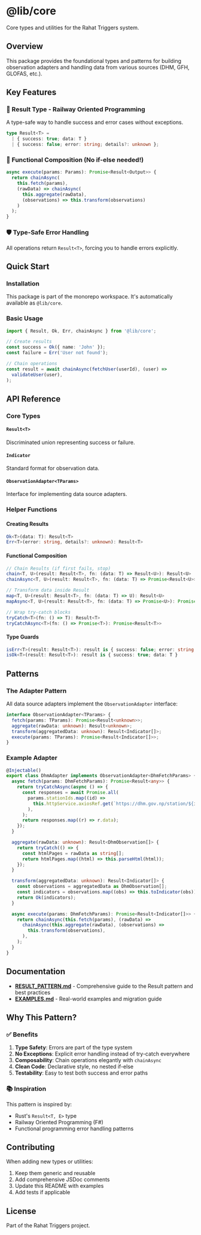 # @lib/core

Core types and utilities for the Rahat Triggers system.

## Overview

This package provides the foundational types and patterns for building observation adapters and handling data from various sources (DHM, GFH, GLOFAS, etc.).

## Key Features

### 🎯 Result Type - Railway Oriented Programming

A type-safe way to handle success and error cases without exceptions.

```typescript
type Result<T> =
  | { success: true; data: T }
  | { success: false; error: string; details?: unknown };
```

### 🚀 Functional Composition (No if-else needed!)

```typescript
async execute(params: Params): Promise<Result<Output>> {
  return chainAsync(
    this.fetch(params),
    (rawData) => chainAsync(
      this.aggregate(rawData),
      (observations) => this.transform(observations)
    )
  );
}
```

### 🛡️ Type-Safe Error Handling

All operations return `Result<T>`, forcing you to handle errors explicitly.

## Quick Start

### Installation

This package is part of the monorepo workspace. It's automatically available as `@lib/core`.

### Basic Usage

```typescript
import { Result, Ok, Err, chainAsync } from '@lib/core';

// Create results
const success = Ok({ name: 'John' });
const failure = Err('User not found');

// Chain operations
const result = await chainAsync(fetchUser(userId), (user) =>
  validateUser(user),
);
```

## API Reference

### Core Types

#### `Result<T>`

Discriminated union representing success or failure.

#### `Indicator`

Standard format for observation data.

#### `ObservationAdapter<TParams>`

Interface for implementing data source adapters.

### Helper Functions

#### Creating Results

```typescript
Ok<T>(data: T): Result<T>
Err<T>(error: string, details?: unknown): Result<T>
```

#### Functional Composition

```typescript
// Chain Results (if first fails, stop)
chain<T, U>(result: Result<T>, fn: (data: T) => Result<U>): Result<U>
chainAsync<T, U>(result: Result<T>, fn: (data: T) => Promise<Result<U>>): Promise<Result<U>>

// Transform data inside Result
map<T, U>(result: Result<T>, fn: (data: T) => U): Result<U>
mapAsync<T, U>(result: Result<T>, fn: (data: T) => Promise<U>): Promise<Result<U>>

// Wrap try-catch blocks
tryCatch<T>(fn: () => T): Result<T>
tryCatchAsync<T>(fn: () => Promise<T>): Promise<Result<T>>
```

#### Type Guards

```typescript
isErr<T>(result: Result<T>): result is { success: false; error: string }
isOk<T>(result: Result<T>): result is { success: true; data: T }
```

## Patterns

### The Adapter Pattern

All data source adapters implement the `ObservationAdapter` interface:

```typescript
interface ObservationAdapter<TParams> {
  fetch(params: TParams): Promise<Result<unknown>>;
  aggregate(rawData: unknown): Result<unknown>;
  transform(aggregatedData: unknown): Result<Indicator[]>;
  execute(params: TParams): Promise<Result<Indicator[]>>;
}
```

### Example Adapter

```typescript
@Injectable()
export class DhmAdapter implements ObservationAdapter<DhmFetchParams> {
  async fetch(params: DhmFetchParams): Promise<Result<any>> {
    return tryCatchAsync(async () => {
      const responses = await Promise.all(
        params.stationIds.map((id) =>
          this.httpService.axiosRef.get(`https://dhm.gov.np/station/${id}`),
        ),
      );
      return responses.map((r) => r.data);
    });
  }

  aggregate(rawData: unknown): Result<DhmObservation[]> {
    return tryCatch(() => {
      const htmlPages = rawData as string[];
      return htmlPages.map((html) => this.parseHtml(html));
    });
  }

  transform(aggregatedData: unknown): Result<Indicator[]> {
    const observations = aggregatedData as DhmObservation[];
    const indicators = observations.map((obs) => this.toIndicator(obs));
    return Ok(indicators);
  }

  async execute(params: DhmFetchParams): Promise<Result<Indicator[]>> {
    return chainAsync(this.fetch(params), (rawData) =>
      chainAsync(this.aggregate(rawData), (observations) =>
        this.transform(observations),
      ),
    );
  }
}
```

## Documentation

- **[RESULT_PATTERN.md](./RESULT_PATTERN.md)** - Comprehensive guide to the Result pattern and best practices
- **[EXAMPLES.md](./EXAMPLES.md)** - Real-world examples and migration guide

## Why This Pattern?

### ✅ Benefits

1. **Type Safety**: Errors are part of the type system
2. **No Exceptions**: Explicit error handling instead of try-catch everywhere
3. **Composability**: Chain operations elegantly with `chainAsync`
4. **Clean Code**: Declarative style, no nested if-else
5. **Testability**: Easy to test both success and error paths

### 📚 Inspiration

This pattern is inspired by:

- Rust's `Result<T, E>` type
- Railway Oriented Programming (F#)
- Functional programming error handling patterns

## Contributing

When adding new types or utilities:

1. Keep them generic and reusable
2. Add comprehensive JSDoc comments
3. Update this README with examples
4. Add tests if applicable

## License

Part of the Rahat Triggers project.
